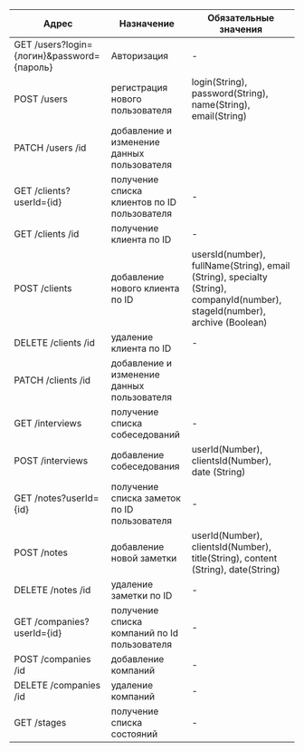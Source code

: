 | Адрес                                       | Назначение                | Обязательные значения            |
| --------------------------------------------|---------------------------| ---------------------------------|
| GET /users?login={логин}&password={пароль}  | Авторизация |-|
| POST /users                                 | регистрация нового пользователя|login(String), password(String), name(String), email(String) |
| PATCH /users /id                            | добавление и изменение данных пользователя | |
| GET /clients?userId={id}                    | получение списка клиентов по ID пользователя|-|
| GET /clients /id                            | получение клиента по ID |-|
| POST /clients                               | добавление нового клиента по ID | usersId(number), fullName(String), email (String), specialty (String), companyId(number), stageId(number), archive (Boolean)|
| DELETE /clients /id                         | удаление клиента по ID |-|
| PATCH /clients /id                          | добавление и изменение данных пользователя | |
| GET /interviews                             | получение списка собеседований |-|
| POST /interviews                            | добавление собеседования  |userId(Number), clientsId(Number), date (String) |-|
| GET /notes?userId={id}                      | получение списка заметок по ID пользователя|-|
| POST /notes                                 | добавление новой заметки |userId(Number), clientsId(Number), title(String), content (String), date(String)|
| DELETE /notes /id                           | удаление заметки по ID  |-|
| GET /companies?userId={id}                  | получение списка компаний по Id пользователя |-|
| POST /companies /id                         | добавление компаний    |-|
| DELETE /companies /id                       | удаление компаний    |-|
| GET /stages                                 | получение списка состояний|-|

